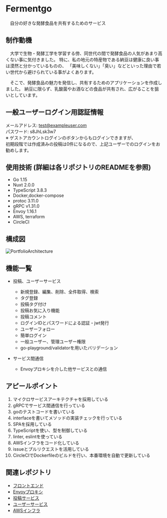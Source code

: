 # Fermentgo
　自分の好きな発酵食品を共有するためのサービス

## 制作動機
　大学で生物・発酵工学を学習する傍、同世代の間で発酵食品の人気があまり高くない事に気付きました。
特に、私の地元の特産物である納豆は健康に良い事は漠然と分かっているものの、
「美味しくない」「臭い」などといった理由で若い世代から避けられている事がよくあります。

　そこで、発酵食品の魅力を発信し、共有するためのアプリケーションを作成しました。
納豆に限らず、乳酸菌やお酒などの食品が共有され、広がることを狙いとしています。

## 一般ユーザーログイン用認証情報
メールアドレス: test@exampleuser.com<br>
パスワード: s8JhLsk3w7<br>
※ ゲストアカウントログインのボタンからもログインできますが、<br>
初期段階では作成済みの投稿は0件になるので、上記ユーザーでのログインをお勧めします。<br>

## 使用技術 (詳細は各リポジトリのREADMEを参照)
- Go 1.15
- Nuxt 2.0.0
- TypeScript 3.8.3
- Docker,docker-compose
- protoc 3.11.0
- gRPC v1.31.0
- Envoy 1.16.1
- AWS, terraform
- CircleCI

## 構成図
![PortfolioArchitecture](https://user-images.githubusercontent.com/36359899/109421540-26e24200-7a1b-11eb-8871-b2a4c6723f05.png)

## 機能一覧
- 投稿、ユーザーサービス
  - 新規登録、編集、削除、全件取得、検索
  - タグ登録
  - 投稿タグ付け
  - 投稿お気に入り機能
  - 投稿コメント
  - ログインIDとパスワードによる認証・jwt発行
  - ユーザーフォロー
  - 簡単ログイン
  - 一般ユーザー、管理ユーザー権限
  - go-playground/validatorを用いたバリデーション

- サービス間通信
  - Envoyプロキシを介した他サービスとの通信

## アピールポイント
1. マイクロサービスアーキテクチャを採用している
2. gRPCでサービス間通信を行っている
3. goのテストコードを書いている
4. interfaceを書いてメソッドの実装チェックを行っている
5. SPAを採用している
6. TypeScriptを使い、型を制御している
7. linter, eslintを使っている
8. AWSインフラをコード化している
9. issueとプルリクエストを活用している
10. CircleCIでDockerfileのビルドを行い、本番環境を自動で更新している

## 関連レポジトリ
- [フロントエンド](https://github.com/yzmw1213/Front)
- [Envoyプロキシ](https://github.com/yzmw1213/Proxy)
- [投稿サービス](https://github.com/yzmw1213/PostService)
- [ユーザーサービス](https://github.com/yzmw1213/UserService)
- [AWSインフラ](https://github.com/yzmw1213/Infra)
